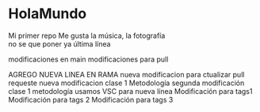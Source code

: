 # HolaMundo

Mi primer repo
Me gusta la música, la fotografía  
no se que poner ya
última línea

modificaciones en main
modificaciones para pull

AGREGO NUEVA LINEA EN RAMA
nueva modificacion para ctualizar pull requeste
nueva modificacion clase 1 Metodología
segunda modificación clase 1 metodología
usamos VSC para nueva línea
Modificación para tags1
Modificación para tags 2
Modificación para tags 3
